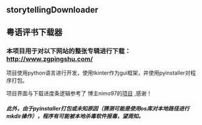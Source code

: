 ## storytellingDownloader
## 粤语评书下载器
### 本项目用于对以下网站的整张专辑进行下载：http://www.zgpingshu.com/
项目使用python语言进行开发，使用tkinter作为gui框架，并使用pyinstaller对程序打包。 

项目界面与下载进度条逻辑参考了 博主nimo97的[项目](https://blog.csdn.net/nimo97/article/details/84966859) ,感谢！

##### 此外，由于pyinstaller打包或未知原因（猜测可能是使用os库对本地路径进行mkdir操作），程序有可能被本地杀毒软件报毒，望周知。
